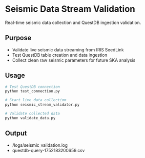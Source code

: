 # Seismic Data Stream Validation

Real-time seismic data collection and QuestDB ingestion validation.

## Purpose
- Validate live seismic data streaming from IRIS SeedLink
- Test QuestDB table creation and data ingestion
- Collect clean raw seismic parameters for future SKA analysis

## Usage

```bash
# Test QuestDB connection
python test_connection.py

# Start live data collection
python seismic_stream_validator.py

# Validate collected data
python validate_data.py
```

## Output

- /logs/seismic_validation.log
- questdb-query-1752183200659.csv